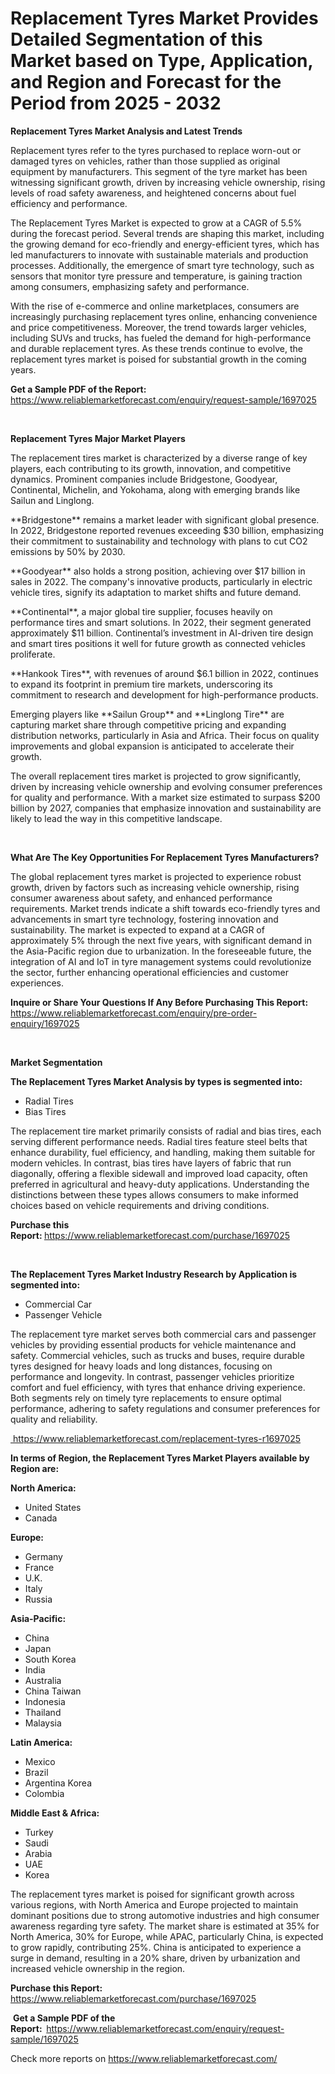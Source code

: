 <p><h1>Replacement Tyres Market Provides Detailed Segmentation of this Market based on Type, Application, and Region and Forecast for the Period from 2025 - 2032</h1></p><p><strong>Replacement Tyres Market Analysis and Latest Trends</strong></p>
<p><p>Replacement tyres refer to the tyres purchased to replace worn-out or damaged tyres on vehicles, rather than those supplied as original equipment by manufacturers. This segment of the tyre market has been witnessing significant growth, driven by increasing vehicle ownership, rising levels of road safety awareness, and heightened concerns about fuel efficiency and performance. </p><p>The Replacement Tyres Market is expected to grow at a CAGR of 5.5% during the forecast period. Several trends are shaping this market, including the growing demand for eco-friendly and energy-efficient tyres, which has led manufacturers to innovate with sustainable materials and production processes. Additionally, the emergence of smart tyre technology, such as sensors that monitor tyre pressure and temperature, is gaining traction among consumers, emphasizing safety and performance. </p><p>With the rise of e-commerce and online marketplaces, consumers are increasingly purchasing replacement tyres online, enhancing convenience and price competitiveness. Moreover, the trend towards larger vehicles, including SUVs and trucks, has fueled the demand for high-performance and durable replacement tyres. As these trends continue to evolve, the replacement tyres market is poised for substantial growth in the coming years.</p></p>
<p><strong>Get a Sample PDF of the Report:&nbsp;</strong> <a href="https://www.reliablemarketforecast.com/enquiry/request-sample/1697025?utm_campaign=1169&utm_medium=2&utm_source=Github&utm_content=ia&utm_term=08012025&utm_id=replacement-tyres">https://www.reliablemarketforecast.com/enquiry/request-sample/1697025</a></p>
<p>&nbsp;</p>
<p><strong>Replacement Tyres Major Market Players</strong></p>
<p><p>The replacement tires market is characterized by a diverse range of key players, each contributing to its growth, innovation, and competitive dynamics. Prominent companies include Bridgestone, Goodyear, Continental, Michelin, and Yokohama, along with emerging brands like Sailun and Linglong.</p><p>**Bridgestone** remains a market leader with significant global presence. In 2022, Bridgestone reported revenues exceeding $30 billion, emphasizing their commitment to sustainability and technology with plans to cut CO2 emissions by 50% by 2030.</p><p>**Goodyear** also holds a strong position, achieving over $17 billion in sales in 2022. The company's innovative products, particularly in electric vehicle tires, signify its adaptation to market shifts and future demand.</p><p>**Continental**, a major global tire supplier, focuses heavily on performance tires and smart solutions. In 2022, their segment generated approximately $11 billion. Continental’s investment in AI-driven tire design and smart tires positions it well for future growth as connected vehicles proliferate.</p><p>**Hankook Tires**, with revenues of around $6.1 billion in 2022, continues to expand its footprint in premium tire markets, underscoring its commitment to research and development for high-performance products.</p><p>Emerging players like **Sailun Group** and **Linglong Tire** are capturing market share through competitive pricing and expanding distribution networks, particularly in Asia and Africa. Their focus on quality improvements and global expansion is anticipated to accelerate their growth.</p><p>The overall replacement tires market is projected to grow significantly, driven by increasing vehicle ownership and evolving consumer preferences for quality and performance. With a market size estimated to surpass $200 billion by 2027, companies that emphasize innovation and sustainability are likely to lead the way in this competitive landscape.</p></p>
<p>&nbsp;</p>
<p><strong>What Are The Key Opportunities For Replacement Tyres Manufacturers?</strong></p>
<p><p>The global replacement tyres market is projected to experience robust growth, driven by factors such as increasing vehicle ownership, rising consumer awareness about safety, and enhanced performance requirements. Market trends indicate a shift towards eco-friendly tyres and advancements in smart tyre technology, fostering innovation and sustainability. The market is expected to expand at a CAGR of approximately 5% through the next five years, with significant demand in the Asia-Pacific region due to urbanization. In the foreseeable future, the integration of AI and IoT in tyre management systems could revolutionize the sector, further enhancing operational efficiencies and customer experiences.</p></p>
<p><strong>Inquire or Share Your Questions If Any Before Purchasing This Report:</strong> <a href="https://www.reliablemarketforecast.com/enquiry/pre-order-enquiry/1697025?utm_campaign=1169&utm_medium=2&utm_source=Github&utm_content=ia&utm_term=08012025&utm_id=replacement-tyres">https://www.reliablemarketforecast.com/enquiry/pre-order-enquiry/1697025</a></p>
<p>&nbsp;</p>
<p><strong>Market Segmentation</strong></p>
<p><strong>The Replacement Tyres Market Analysis by types is segmented into:</strong></p>
<p><ul><li>Radial Tires</li><li>Bias Tires</li></ul></p>
<p><p>The replacement tire market primarily consists of radial and bias tires, each serving different performance needs. Radial tires feature steel belts that enhance durability, fuel efficiency, and handling, making them suitable for modern vehicles. In contrast, bias tires have layers of fabric that run diagonally, offering a flexible sidewall and improved load capacity, often preferred in agricultural and heavy-duty applications. Understanding the distinctions between these types allows consumers to make informed choices based on vehicle requirements and driving conditions.</p></p>
<p><strong>Purchase this Report:&nbsp;</strong><a href="https://www.reliablemarketforecast.com/purchase/1697025?utm_campaign=1169&utm_medium=2&utm_source=Github&utm_content=ia&utm_term=08012025&utm_id=replacement-tyres">https://www.reliablemarketforecast.com/purchase/1697025</a></p>
<p>&nbsp;</p>
<p><strong>The Replacement Tyres Market Industry Research by Application is segmented into:</strong></p>
<p><ul><li>Commercial Car</li><li>Passenger Vehicle</li></ul></p>
<p><p>The replacement tyre market serves both commercial cars and passenger vehicles by providing essential products for vehicle maintenance and safety. Commercial vehicles, such as trucks and buses, require durable tyres designed for heavy loads and long distances, focusing on performance and longevity. In contrast, passenger vehicles prioritize comfort and fuel efficiency, with tyres that enhance driving experience. Both segments rely on timely tyre replacements to ensure optimal performance, adhering to safety regulations and consumer preferences for quality and reliability.</p></p>
<p><a href="https://www.reliablemarketforecast.com/replacement-tyres-r1697025?utm_campaign=1169&utm_medium=2&utm_source=Github&utm_content=ia&utm_term=08012025&utm_id=replacement-tyres">&nbsp;https://www.reliablemarketforecast.com/replacement-tyres-r1697025</a></p>
<p><strong>In terms of Region, the Replacement Tyres Market Players available by Region are:</strong></p>
<p>
    <p> <strong> North America: </strong>
        <ul>
            <li>United States</li>
            <li>Canada</li>
        </ul>
        </p> 
    <p> <strong> Europe: </strong>
        <ul>
            <li>Germany</li>
            <li>France</li>
            <li>U.K.</li>
            <li>Italy</li>
            <li>Russia</li>
        </ul>
        </p> 
    <p> <strong> Asia-Pacific: </strong>
        <ul>
            <li>China</li>
            <li>Japan</li>
            <li>South Korea</li>
            <li>India</li>
            <li>Australia</li>
            <li>China Taiwan</li>
            <li>Indonesia</li>
            <li>Thailand</li>
            <li>Malaysia</li>
        </ul>
        </p> 
    <p> <strong> Latin America: </strong>
        <ul>
            <li>Mexico</li>
            <li>Brazil</li>
            <li>Argentina Korea</li>
            <li>Colombia</li>
        </ul>
        </p> 
    <p> <strong> Middle East & Africa: </strong>
        <ul>
            <li>Turkey</li>
            <li>Saudi</li>
            <li>Arabia</li>
            <li>UAE</li>
            <li>Korea</li>
        </ul>
    </p>
    </p>
<p><p>The replacement tyres market is poised for significant growth across various regions, with North America and Europe projected to maintain dominant positions due to strong automotive industries and high consumer awareness regarding tyre safety. The market share is estimated at 35% for North America, 30% for Europe, while APAC, particularly China, is expected to grow rapidly, contributing 25%. China is anticipated to experience a surge in demand, resulting in a 20% share, driven by urbanization and increased vehicle ownership in the region.</p></p>
<p><strong>Purchase this Report: </strong><a href="https://www.reliablemarketforecast.com/purchase/1697025?utm_campaign=1169&utm_medium=2&utm_source=Github&utm_content=ia&utm_term=08012025&utm_id=replacement-tyres">https://www.reliablemarketforecast.com/purchase/1697025</a></p>
<p>&nbsp;<strong>Get a Sample PDF of the Report:&nbsp;&nbsp;</strong><a href="https://www.reliablemarketforecast.com/enquiry/request-sample/1697025?utm_campaign=1169&utm_medium=2&utm_source=Github&utm_content=ia&utm_term=08012025&utm_id=replacement-tyres">https://www.reliablemarketforecast.com/enquiry/request-sample/1697025</a></p>
<p><strong></strong></p>
<p>Check more reports on <a href="https://www.reliablemarketforecast.com/?utm_campaign=1169&utm_medium=2&utm_source=Github&utm_content=ia&utm_term=08012025&utm_id=replacement-tyres">https://www.reliablemarketforecast.com/</a></p>